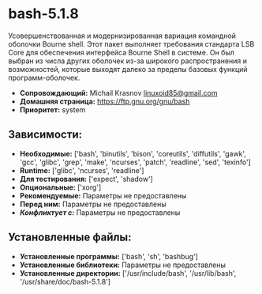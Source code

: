 # bash-5.1.8

Усовершенствованная и модернизированная вариация командной оболочки Bourne shell. Этот пакет выполняет требования стандарта LSB Core для обеспечения интерфейса Bourne Shell в системе. Он был выбран из числа других оболочек из-за широкого распространения и возможностей, которые выходят далеко за пределы базовых функций программ-оболочек.

* **Сопровождающий:** Michail Krasnov <linuxoid85@gmail.com>
* **Домашняя страница:** https://ftp.gnu.org/gnu/bash
* **Приоритет:** system

## Зависимости:

* **Необходимые:** ['bash', 'binutils', 'bison', 'coreutils', 'diffutils', 'gawk', 'gcc', 'glibc', 'grep', 'make', 'ncurses', 'patch', 'readline', 'sed', 'texinfo']
* **Runtime:** ['glibc', 'ncurses', 'readline']
* **Для тестирования:** ['expect', 'shadow']
* **Опциональные:** ['xorg']
* **Рекомендуемые:** Параметры не предоставлены
* **Перед ним:** Параметры не предоставлены
* ***Конфликтует с:*** Параметры не предоставлены

## Установленные файлы:

* **Установленные программы:** ['bash', 'sh', 'bashbug']
* **Установленные библиотеки:** Параметры не предоставлены
* **Установленные директории:** ['/usr/include/bash', '/usr/lib/bash', '/usr/share/doc/bash-5.1.8']
